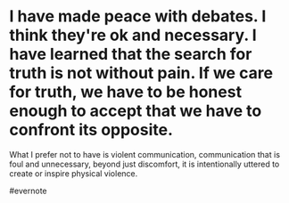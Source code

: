 # I have made peace with debates. I think they're ok and necessary. I have learned that the search for truth is not without pain. If we care for truth, we have to be honest enough to accept that we have to confront its opposite.

What I prefer not to have is violent communication, communication that is foul and unnecessary, beyond just discomfort, it is intentionally uttered to create or inspire physical violence.

\#evernote

